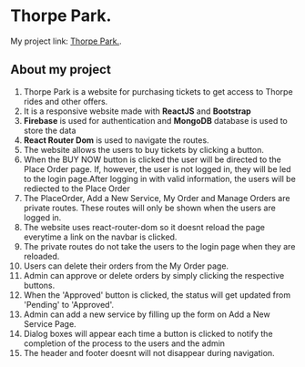 # Thorpe Park.


My project link: [Thorpe Park.](https://theme-park-app.web.app).

## About my project
<ol>
    <li>Thorpe Park is a website for purchasing tickets to get access to Thorpe rides and other offers.</li>
    <li>It is a responsive website made with <b>ReactJS</b> and <b>Bootstrap</b></li>
    <li><b>Firebase</b> is used for authentication and <b>MongoDB</b> database is used to store the data</li>
    <li><b>React Router Dom</b> is used to navigate the routes.</li>
    <li>The website allows the users to buy tickets by clicking a button.</li>
    <li>When the BUY NOW button is clicked the user will be directed to the Place Order page. If, however, the user is not logged in, they will be led to the login page.After logging in with valid information, the users will be rediected to the Place Order</li>
    <li>The PlaceOrder, Add a New Service, My Order and Manage Orders are private routes. These routes will only be shown when the users are logged in.</li>
    <li>The website uses react-router-dom so it doesnt reload the page everytime a link on the navbar is clicked.</li>
    <li>The private routes do not take the users to the login page when they are reloaded. </li>
    <li>Users can delete their orders from the My Order page.</li>
    <li>Admin can approve or delete orders by simply clicking the respective buttons.</li>
    <li>When the 'Approved' button is clicked, the status will get updated from 'Pending' to 'Approved'.</li>
    <li>Admin can add a new service by filling up the form on Add a New Service Page.</li>
    <li>Dialog boxes will appear each time a button is clicked to notify the completion of the process to the users and the admin</li>
    <li>The header and footer doesnt will not disappear during navigation.</li>
</ol>